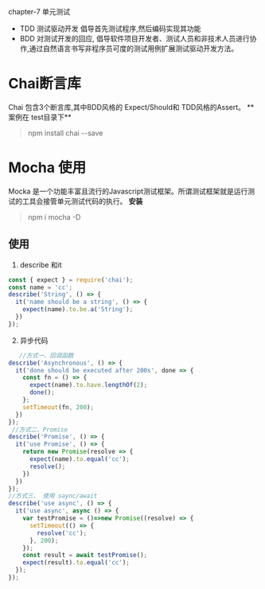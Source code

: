 chapter-7 单元测试
- TDD 测试驱动开发 倡导首先测试程序,然后编码实现其功能
- BDD 对测试开发的回应, 倡导软件项目开发者、测试人员和非技术人员进行协作,通过自然语言书写非程序员可度的测试用例扩展测试驱动开发方法。
# Chai断言库
Chai 包含3个断言库,其中BDD风格的 Expect/Should和 TDD风格的Assert。
** 案例在 test目录下**

> npm install chai --save
# Mocha 使用
Mocka 是一个功能丰富且流行的Javascript测试框架。所谓测试框架就是运行测试的工具会接管单元测试代码的执行。
**安装**
> npm i mocha -D
## 使用
1. describe 和it
```javascript
const { expect } = require('chai');
const name = 'cc';
describe('String', () => {
  it('name should be a string', () => {
    expect(name).to.be.a('String');
  })
});
```
2. 异步代码
   
``` javascript
   //方式一、回调函数
describe('Asynchronous', () => {
  it('done should be executed after 200s', done => {
    const fn = () => {
      expect(name).to.have.lengthOf(2);
      done();
    };
    setTimeout(fn, 200);
  })
});
 //方式二、Promise
describe('Promise', () => {
  it('use Promise', () => {
    return new Promise(resolve => {
      expect(name).to.equal('cc');
      resolve();
    })
  })
});
//方式三、 使用 saync/await
describe('use async', () => {
  it('use async', async () => {
    var testPromise = ()=>new Promise((resolve) => {
      setTimeout(() => {
        resolve('cc');
      }, 200);
    });
    const result = await testPromise();
    expect(result).to.equal('cc');
  });
});
```



